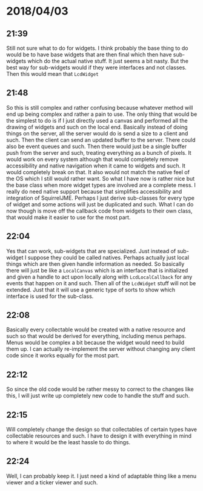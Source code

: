 # 2018/04/03

## 21:39

Still not sure what to do for widgets. I think probably the base thing to do
would be to have base widgets that are then final which then have sub-widgets
which do the actual native stuff. It just seems a bit nasty. But the best way
for sub-widgets would if they were interfaces and not classes. Then this would
mean that `LcdWidget`

## 21:48

So this is still complex and rather confusing because whatever method will end
up being complex and rather a pain to use. The only thing that would be the
simplest to do is if I just directly used a canvas and performed all the
drawing of widgets and such on the local end. Basically instead of doing
things on the server, all the server would do is send a size to a client and
such. Then the client can send an updated buffer to the server. There could
also be event queues and such. Then there would just be a single buffer push
from the server and such, treating everything as a bunch of pixels. It would
work on every system although that would completely remove accessibility and
native navigation when it came to widgets and such. It would completely break
on that. It also would not match the native feel of the OS which I still
would rather want. So what I have now is rather nice but the base class when
more widget types are involved are a complete mess. I really do need native
support because that simplifies accessibility and integration of SquirrelJME.
Perhaps I just derive sub-classes for every type of widget and some actions
will just be duplicated and such. What I can do now though is move off the
callback code from widgets to their own class, that would make it easier to
use for the most part.

## 22:04

Yes that can work, sub-widgets that are specialized. Just instead of
sub-widget I suppose they could be called natives. Perhaps actually
just local things which are then given handle information as needed.
So basically there will just be like a `LocalCanvas` which is an
interface that is initialized and given a handle to act upon locally
along with `LcdLocalCallback` for any events that happen on it and
such. Then all of the `LcdWidget` stuff will not be extended. Just
that it will use a generic type of sorts to show which interface is
used for the sub-class.

## 22:08

Basically every collectable would be created with a native resource and such
so that would be derived for everything, including menus perhaps. Menus
would be complex a bit because the widget would need to build them up. I
can actually re-implement the server without changing any client code since
it works equally for the most part.

## 22:12

So since the old code would be rather messy to correct to the changes like
this, I will just write up completely new code to handle the stuff and
such.

## 22:15

Will completely change the design so that collectables of certain types have
collectable resources and such. I have to design it with everything in mind
to where it would be the least hassle to do things.

## 22:24

Well, I can probably keep it. I just need a kind of adaptable thing like a
menu viewer and a ticker viewer and such.
